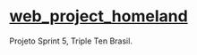 # [web_project_homeland](https://jhoneyrrosa.github.io/web_project_homeland/)
Projeto Sprint 5, Triple Ten Brasil.
